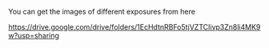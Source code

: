 You can get the images of different exposures from here

https://drive.google.com/drive/folders/1EcHdtnRBFo5tjVZTCIivp3Zn8li4MK9w?usp=sharing